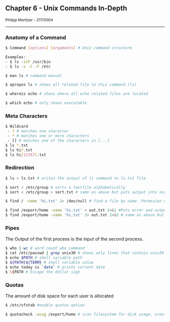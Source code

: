 ## Chapter 6 - Unix Commands In-Depth
<small>Philipp Moritzer - 21170004</small>
<hr/>

### Anatomy of a Command
```bash
$ Command [options] [arguments] # Unix command structure

Examples: 
- $ ls -sCF /usr/bin
- $ ls -s -C -F /etc

$ man ls # command manual

$ apropos ls # shows all related file to this command (ls)

$ whereis echo # shows where all echo related files are located

$ which echo # only shows executable

```

### Meta Characters

```bash
$ Wildcard
 - ? # matches one character
 - * # matches one or more characters
 - [] # matches one of the characters in [...]
$ ls *.txt
$ ls hi?.txt
$ ls hi[12357].txt
```

### Redirection

```bash
$ ls > ls.txt # writes the output of ls command to ls.txt file

$ sort < /etc/group # sorts a textfile alphabetically
$ sort < /etc/group > sort.txt # same as above but puts output into sort.txt

$ find / -name 'hi.txt' 2> /dev/null # find a file by name. Permssion denied messages will be omitted.

$ find /export/home -name 'hi.txt' > out.txt 2>&1 #Puts error and output into out.txt file, errors first
$ find /export/home -name 'hi.txt' 2> out.txt 1>&2 # same as above but content first, then errors
```

### Pipes

The Output of the first process is the input of the second process.

```bash
$ who | wc # word count who command
$ cat /etc/passwd | grep unix30 # shows only lines that contain unix30
$ echo $PATH # shell variable path
$ ${PATH}${TERM} # shell variable value
$ echo today is `date` # prints current date
$ \$PATH # Escape the dollar sign
```

### Quotas

The amount of disk space for each user is allocated

```bash
$ /etc/vfstab #enable quotas option

$ quotacheck -acug /export/home # scan filesystem for disk usage, create, check and repair quota files
```